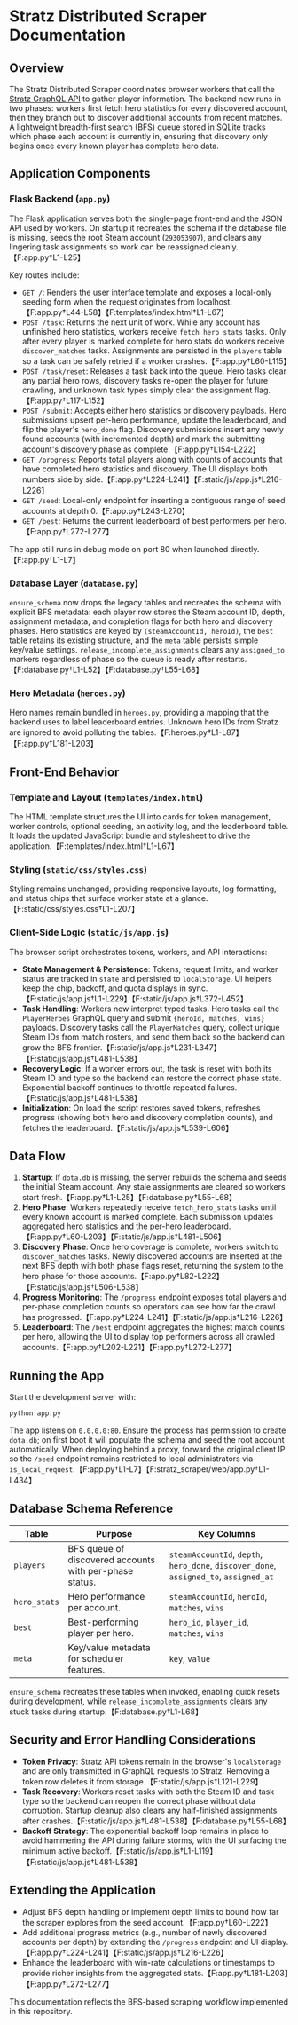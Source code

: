 # Stratz Distributed Scraper Documentation

## Overview
The Stratz Distributed Scraper coordinates browser workers that call the [Stratz GraphQL API](https://stratz.com/) to gather player information. The backend now runs in two phases: workers first fetch hero statistics for every discovered account, then they branch out to discover additional accounts from recent matches. A lightweight breadth-first search (BFS) queue stored in SQLite tracks which phase each account is currently in, ensuring that discovery only begins once every known player has complete hero data.

## Application Components

### Flask Backend (`app.py`)
The Flask application serves both the single-page front-end and the JSON API used by workers. On startup it recreates the schema if the database file is missing, seeds the root Steam account (`293053907`), and clears any lingering task assignments so work can be reassigned cleanly.【F:app.py†L1-L25】

Key routes include:

- `GET /`: Renders the user interface template and exposes a local-only seeding form when the request originates from localhost.【F:app.py†L44-L58】【F:templates/index.html†L1-L67】
- `POST /task`: Returns the next unit of work. While any account has unfinished hero statistics, workers receive `fetch_hero_stats` tasks. Only after every player is marked complete for hero stats do workers receive `discover_matches` tasks. Assignments are persisted in the `players` table so a task can be safely retried if a worker crashes.【F:app.py†L60-L115】
- `POST /task/reset`: Releases a task back into the queue. Hero tasks clear any partial hero rows, discovery tasks re-open the player for future crawling, and unknown task types simply clear the assignment flag.【F:app.py†L117-L152】
- `POST /submit`: Accepts either hero statistics or discovery payloads. Hero submissions upsert per-hero performance, update the leaderboard, and flip the player's `hero_done` flag. Discovery submissions insert any newly found accounts (with incremented depth) and mark the submitting account's discovery phase as complete.【F:app.py†L154-L222】
- `GET /progress`: Reports total players along with counts of accounts that have completed hero statistics and discovery. The UI displays both numbers side by side.【F:app.py†L224-L241】【F:static/js/app.js†L216-L226】
- `GET /seed`: Local-only endpoint for inserting a contiguous range of seed accounts at depth 0.【F:app.py†L243-L270】
- `GET /best`: Returns the current leaderboard of best performers per hero.【F:app.py†L272-L277】

The app still runs in debug mode on port 80 when launched directly.【F:app.py†L1-L7】

### Database Layer (`database.py`)
`ensure_schema` now drops the legacy tables and recreates the schema with explicit BFS metadata: each player row stores the Steam account ID, depth, assignment metadata, and completion flags for both hero and discovery phases. Hero statistics are keyed by `(steamAccountId, heroId)`, the `best` table retains its existing structure, and the `meta` table persists simple key/value settings. `release_incomplete_assignments` clears any `assigned_to` markers regardless of phase so the queue is ready after restarts.【F:database.py†L1-L52】【F:database.py†L55-L68】

### Hero Metadata (`heroes.py`)
Hero names remain bundled in `heroes.py`, providing a mapping that the backend uses to label leaderboard entries. Unknown hero IDs from Stratz are ignored to avoid polluting the tables.【F:heroes.py†L1-L87】【F:app.py†L181-L203】

## Front-End Behavior

### Template and Layout (`templates/index.html`)
The HTML template structures the UI into cards for token management, worker controls, optional seeding, an activity log, and the leaderboard table. It loads the updated JavaScript bundle and stylesheet to drive the application.【F:templates/index.html†L1-L67】

### Styling (`static/css/styles.css`)
Styling remains unchanged, providing responsive layouts, log formatting, and status chips that surface worker state at a glance.【F:static/css/styles.css†L1-L207】

### Client-Side Logic (`static/js/app.js`)
The browser script orchestrates tokens, workers, and API interactions:

- **State Management & Persistence**: Tokens, request limits, and worker status are tracked in `state` and persisted to `localStorage`. UI helpers keep the chip, backoff, and quota displays in sync.【F:static/js/app.js†L1-L229】【F:static/js/app.js†L372-L452】
- **Task Handling**: Workers now interpret typed tasks. Hero tasks call the `PlayerHeroes` GraphQL query and submit `{heroId, matches, wins}` payloads. Discovery tasks call the `PlayerMatches` query, collect unique Steam IDs from match rosters, and send them back so the backend can grow the BFS frontier.【F:static/js/app.js†L231-L347】【F:static/js/app.js†L481-L538】
- **Recovery Logic**: If a worker errors out, the task is reset with both its Steam ID and type so the backend can restore the correct phase state. Exponential backoff continues to throttle repeated failures.【F:static/js/app.js†L481-L538】
- **Initialization**: On load the script restores saved tokens, refreshes progress (showing both hero and discovery completion counts), and fetches the leaderboard.【F:static/js/app.js†L539-L606】

## Data Flow
1. **Startup**: If `dota.db` is missing, the server rebuilds the schema and seeds the initial Steam account. Any stale assignments are cleared so workers start fresh.【F:app.py†L1-L25】【F:database.py†L55-L68】
2. **Hero Phase**: Workers repeatedly receive `fetch_hero_stats` tasks until every known account is marked complete. Each submission updates aggregated hero statistics and the per-hero leaderboard.【F:app.py†L60-L203】【F:static/js/app.js†L481-L506】
3. **Discovery Phase**: Once hero coverage is complete, workers switch to `discover_matches` tasks. Newly discovered accounts are inserted at the next BFS depth with both phase flags reset, returning the system to the hero phase for those accounts.【F:app.py†L82-L222】【F:static/js/app.js†L506-L538】
4. **Progress Monitoring**: The `/progress` endpoint exposes total players and per-phase completion counts so operators can see how far the crawl has progressed.【F:app.py†L224-L241】【F:static/js/app.js†L216-L226】
5. **Leaderboard**: The `/best` endpoint aggregates the highest match counts per hero, allowing the UI to display top performers across all crawled accounts.【F:app.py†L202-L221】【F:app.py†L272-L277】

## Running the App
Start the development server with:

```bash
python app.py
```

The app listens on `0.0.0.0:80`. Ensure the process has permission to create `dota.db`; on first boot it will populate the schema and seed the root account automatically. When deploying behind a proxy, forward the original client IP so the `/seed` endpoint remains restricted to local administrators via `is_local_request`.【F:app.py†L1-L7】【F:stratz_scraper/web/app.py†L1-L434】

## Database Schema Reference

| Table | Purpose | Key Columns |
|-------|---------|-------------|
| `players` | BFS queue of discovered accounts with per-phase status. | `steamAccountId`, `depth`, `hero_done`, `discover_done`, `assigned_to`, `assigned_at` |
| `hero_stats` | Hero performance per account. | `steamAccountId`, `heroId`, `matches`, `wins` |
| `best` | Best-performing player per hero. | `hero_id`, `player_id`, `matches`, `wins` |
| `meta` | Key/value metadata for scheduler features. | `key`, `value` |

`ensure_schema` recreates these tables when invoked, enabling quick resets during development, while `release_incomplete_assignments` clears any stuck tasks during startup.【F:database.py†L1-L68】

## Security and Error Handling Considerations
- **Token Privacy**: Stratz API tokens remain in the browser's `localStorage` and are only transmitted in GraphQL requests to Stratz. Removing a token row deletes it from storage.【F:static/js/app.js†L121-L229】
- **Task Recovery**: Workers reset tasks with both the Steam ID and task type so the backend can reopen the correct phase without data corruption. Startup cleanup also clears any half-finished assignments after crashes.【F:static/js/app.js†L481-L538】【F:database.py†L55-L68】
- **Backoff Strategy**: The exponential backoff loop remains in place to avoid hammering the API during failure storms, with the UI surfacing the minimum active backoff.【F:static/js/app.js†L1-L119】【F:static/js/app.js†L481-L538】

## Extending the Application
- Adjust BFS depth handling or implement depth limits to bound how far the scraper explores from the seed account.【F:app.py†L60-L222】
- Add additional progress metrics (e.g., number of newly discovered accounts per depth) by extending the `/progress` endpoint and UI display.【F:app.py†L224-L241】【F:static/js/app.js†L216-L226】
- Enhance the leaderboard with win-rate calculations or timestamps to provide richer insights from the aggregated stats.【F:app.py†L181-L203】【F:app.py†L272-L277】

This documentation reflects the BFS-based scraping workflow implemented in this repository.
